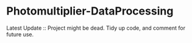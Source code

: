 # Photomultiplier-DataProcessing

Latest Update :: Project might be dead.
Tidy up code, and comment for future use.
